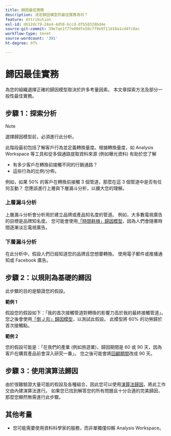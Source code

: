 ```yaml
---
title: 歸因最佳實務
description: 決定歸因模型的最佳實務為何？
feature: Attribution
exl-id: d612dc79-24e4-4d50-bccd-dfb58328bd4e
source-git-commit: 39e7ae1f77e00dfe58c7f9e9711d18a1cd4fc0ac
workflow-type: tm+mt
source-wordcount: '391'
ht-degree: 97%

---
```


# 歸因最佳實務

為您的組織選擇正確的歸因模型取決於許多考量因素。 本文章探索方法及部分一般性最佳實務。

## 步驟 1：探索分析

>[!NOTE]
>選擇歸因模型前，必須進行此分析。

此階段最初包括了解客戶行為並定義轉換量度。根據轉換量度，如 Analysis Workspace 等工具和從多個通路提取資料來源 (例如曝光資料) 有助於您了解

* 有多少客戶在轉換前接觸不同的行銷通路？
* 這些行為的比例/分佈。

例如，如果 50% 的客戶在轉換前接觸 3 個管道，那麼在這 3 個管道中是否有任何互動？
您應該進行上層與下層漏斗分析，以擴大您的理解。

### 上層漏斗分析

上層漏斗分析會分析用於建立品牌或產品知名度的管道。 例如，大多數電視廣告的目標是品牌知名度。 您可能會使用[「時間耗損」歸因模型](/help/analysis-workspace/attribution/models.md)，因為人們會隨著時間逐漸淡忘電視廣告。

### 下層漏斗分析

在此分析中，假設人們已經知道您的品牌且您想要轉換。 使用電子郵件或推播通知或 Facebook 廣告。

## 步驟 2：以規則為基礎的歸因

此步驟的目的是驗證您的假設。

**範例 1**

假設您的假設如下：「我的首次接觸管道對轉換的影響力高於我的最終接觸管道」。 您之後會使用[「倒 J 形」歸因模型](/help/analysis-workspace/attribution/models.md)，以測試此假設。 此模型將 60% 的功勞歸於首次接觸點。

**範例 2**

您的假設可能是：「在我們的產業 (例如旅遊業)，歸因期間是 60 或 90 天，因為客戶在購買產品前會深入研究一番」。 您之後可能會將[回顧期間](https://experienceleague.adobe.com/docs/analytics-platform/using/cja-workspace/attribution/models.html#lookback-windows)改成 90 天。

## 步驟 3：使用演算法歸因

由於很難驗證大量可能的假設及各種組合，因此您可以使用[演算法歸因](/help/analysis-workspace/attribution/algorithmic.md)，將此工作交由內建演算法進行。 如果您已找到解答您的所有問題且十分合適的完美歸因，那麼您顯然無需進行此步驟。

## 其他考量

* 您可能需要使用資料科學家的服務，而非單獨僅仰賴 Analysis Workspace。
